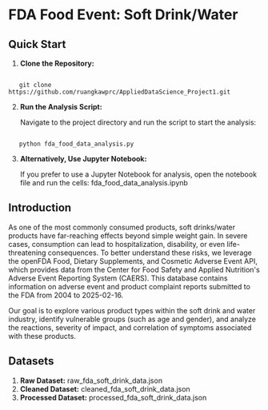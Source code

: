 # FDA Food Event: Soft Drink/Water 

## Quick Start

1. **Clone the Repository:**
```

   git clone https://github.com/ruangkawprc/AppliedDataScience_Project1.git
```
2. **Run the Analysis Script:**

   Navigate to the project directory and run the script to start the analysis:
```

   python fda_food_data_analysis.py
```
3. **Alternatively, Use Jupyter Notebook:**

   If you prefer to use a Jupyter Notebook for analysis, open the notebook file and run the cells: fda_food_data_analysis.ipynb


## Introduction

As one of the most commonly consumed products, soft drinks/water products have far-reaching effects beyond simple weight gain. In severe cases, consumption can lead to hospitalization, disability, or even life-threatening consequences. To better understand these risks, we leverage the openFDA Food, Dietary Supplements, and Cosmetic Adverse Event API, which provides data from the Center for Food Safety and Applied Nutrition's Adverse Event Reporting System (CAERS). This database contains information on adverse event and product complaint reports submitted to the FDA from 2004 to 2025-02-16.

Our goal is to explore various product types within the soft drink and water industry, identify vulnerable groups (such as age and gender), and analyze the reactions, severity of impact, and correlation of symptoms associated with these products.

## Datasets

1. **Raw Dataset:** raw_fda_soft_drink_data.json
2. **Cleaned Dataset:** cleaned_fda_soft_drink_data.json
3. **Processed Dataset:** processed_fda_soft_drink_data.json
